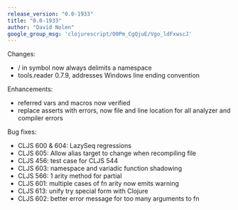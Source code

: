```yaml
---
release_version: "0.0-1933"
title: "0.0-1933"
author: "David Nolen"
google_group_msg: 'clojurescript/O0Pm_CgQjuE/Vgo_ldFxwscJ'
---
```


Changes:

* / in symbol now always delimits a namespace
* tools.reader 0.7.9, addresses Windows line ending convention

Enhancements:

* referred vars and macros now verified
* replace asserts with errors, now file and line location for all analyzer and compiler errors

Bug fixes:

* CLJS 600 & 604: LazySeq regressions
* CLJS 605: Allow alias target to change when recompiling file
* CLJS 456: test case for CLJS 544
* CLJS 603: namespace and variadic function shadowing
* CLJS 566: 1 arity method for partial
* CLJS 601: multiple cases of fn arity now emits warning
* CLJS 613: unify try special form with Clojure
* CLJS 602: better error message for too many arguments to fn
